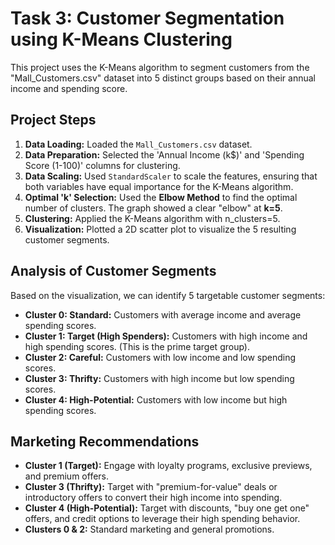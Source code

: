 # Task 3: Customer Segmentation using K-Means Clustering

This project uses the K-Means algorithm to segment customers from the "Mall_Customers.csv" dataset into 5 distinct groups based on their annual income and spending score.

## Project Steps

1.  **Data Loading:** Loaded the `Mall_Customers.csv` dataset.
2.  **Data Preparation:** Selected the 'Annual Income (k$)' and 'Spending Score (1-100)' columns for clustering.
3.  **Data Scaling:** Used `StandardScaler` to scale the features, ensuring that both variables have equal importance for the K-Means algorithm.
4.  **Optimal 'k' Selection:** Used the **Elbow Method** to find the optimal number of clusters. The graph showed a clear "elbow" at **k=5**.
5.  **Clustering:** Applied the K-Means algorithm with n_clusters=5.
6.  **Visualization:** Plotted a 2D scatter plot to visualize the 5 resulting customer segments.

## Analysis of Customer Segments

Based on the visualization, we can identify 5 targetable customer segments:

* **Cluster 0: Standard:** Customers with average income and average spending scores.
* **Cluster 1: Target (High Spenders):** Customers with high income and high spending scores. (This is the prime target group).
* **Cluster 2: Careful:** Customers with low income and low spending scores.
* **Cluster 3: Thrifty:** Customers with high income but low spending scores.
* **Cluster 4: High-Potential:** Customers with low income but high spending scores.

## Marketing Recommendations

* **Cluster 1 (Target):** Engage with loyalty programs, exclusive previews, and premium offers.
* **Cluster 3 (Thrifty):** Target with "premium-for-value" deals or introductory offers to convert their high income into spending.
* **Cluster 4 (High-Potential):** Target with discounts, "buy one get one" offers, and credit options to leverage their high spending behavior.
* **Clusters 0 & 2:** Standard marketing and general promotions.